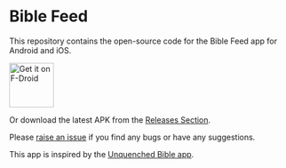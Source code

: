 # Bible Feed

This repository contains the open-source code for the Bible Feed app for Android and iOS.

[<img src="https://fdroid.gitlab.io/artwork/badge/get-it-on.png"
     alt="Get it on F-Droid"
     height="80">](https://f-droid.org/packages/com.me2christ.bible_feed/)
<!-- [<img src="https://play.google.com/intl/en_us/badges/images/generic/en-play-badge.png" -->
<!--      alt="Get it on Google Play" -->
<!--      height="80">](https://play.google.com/apps/testing/com.me2christ.bible_feed) -->

Or download the latest APK from the [Releases Section](https://github.com/dizzib/bible-feed/releases/latest).

Please [raise an issue](https://github.com/dizzib/bible-feed/issues) if you find any bugs or have any suggestions.

This app is inspired by the [Unquenched Bible app](https://github.com/unquenchedservant/Unquenched-Bible).
